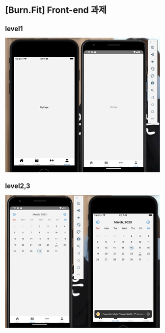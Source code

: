 # [Burn.Fit] Front-end 과제

## level1
![](https://github.com/hyejineee/burnfit-assignment/blob/main/images/level1.gif?raw=true)

## level2,3 
![](https://github.com/hyejineee/burnfit-assignment/blob/main/images/level2-3.gif?raw=true)
